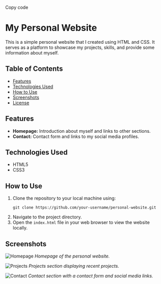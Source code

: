 Copy code
# My Personal Website

This is a simple personal website that I created using HTML and CSS. It serves as a platform to showcase my projects, skills, and provide some information about myself.

## Table of Contents
- [Features](#features)
- [Technologies Used](#technologies-used)
- [How to Use](#how-to-use)
- [Screenshots](#screenshots)
- [License](#license)

## Features
- **Homepage:** Introduction about myself and links to other sections.
- **Contact:** Contact form and links to my social media profiles.

## Technologies Used
- HTML5
- CSS3

## How to Use
1. Clone the repository to your local machine using:
    ```
    git clone https://github.com/your-username/personal-website.git
    ```
2. Navigate to the project directory.
3. Open the `index.html` file in your web browser to view the website locally.

## Screenshots
![Homepage](screenshots/homepage.png)
*Homepage of the personal website.*

![Projects](screenshots/projects.png)
*Projects section displaying recent projects.*

![Contact](screenshots/contact.png)
*Contact section with a contact form and social media links.*


